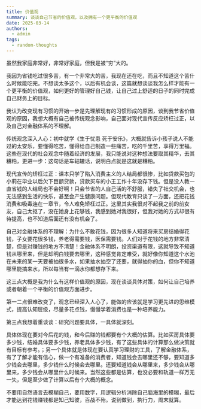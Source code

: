 ```yaml
---
title: 价值观
summary: 谈谈自己节省的价值观，以及拥有一个更平衡的价值观
date: 2025-03-14
authors:
  - admin
tags:
  - random-thoughts
---
```


虽然我家庭非常好，非常好家庭，但我是被“穷”大的。

我因为省钱吃过很多苦，有一个非常大的苦，我现在还在吃，而且不知道这个苦什么时候能吃完。不想谈太多这个，以后有机会谈，这篇就想谈谈我怎么样才能有一个更平衡的价值观，如何更好的管理好自己钱，让自己过上舒适的日子的同时完成自己财务上的目标。

我认为改变现有习惯的开始一步是先理解现有的习惯形成的原因，谈到我节省价值观的原因，我想大概有自己被传统观念影响，自己面对现代宣传反应矫枉过正，以及自己对金融体系的不理解。

传统观念深入人心：初中就学《生于忧患 死于安乐》，大概就告诉小孩子说人不能过的太安乐，要懂得吃苦，懂得给自己制造一些痛苦，吃的千里苦，享得万里福。这些在现代的社会观念中随着经济的发展，我只能说对这种想法要取其精华，去其糟粕，更进一步：这句话是车轱辘话，说明白点就是这就是糟粕。

现代宣传的矫枉过正：课本只学了陷入消费主义的人结局都很惨，比如贷款买包的小莉在毕业以后欠下巨额贷款，贷款买车的小王工作十年没存下钱。但是没人教一直省钱的人结局也不会好啊！只会节省的人自己活的不舒服，错失了社交机会，也无法感到生活的快乐，甚至会产生健康问题。但现代教育只谈了一方面，还把花钱消费和吸毒连在一章节，令人难免矫枉过正。这里其实我很对不起我之前的前女友，自己太抠了，没在她身上花够钱，我感到她对我很好，但我对她的方式却很有待提高，也不知道后面还有没有机会了。

自己对金融体系的不理解：为什么不敢花钱，因为很多人知道将来买房结婚得花钱，子女要花很多钱，养老得需要钱，医保需要钱。人们对于花钱的地方非常清楚，但是对赚钱的地方不清楚！金融体系不明朗，投资渠道有限，这就导致不知道钱从哪里来，但是却明白钱要去哪里，这种感觉肯定难受，就好像你知道这个水池在未来的某一天要被抽很多水，如果抽水抽空了还要，就得抽你的血，但你不知道哪里能搞来水，所以每当有一滴水你都想存下来。

这三点大概是我为什么有这样价值观的原因，现在谈谈具体对策，如何让自己培养或者朝着一个平衡的价值观方面进步。

第一二点很难改变了，观念已经深入人心了，能做的应该就是学习更先进的思维模式，提高认知层级，尽量多花点钱，慢慢学着消费也是一种培养能力。

第三点我想着重谈谈：研究问题要具体，一具体就深刻。

具体体现在要对今后花的钱，和今后赚的钱都要有个大概的估算。比如买房具体要多少钱，结婚具体要多少钱，养老具体多少钱，有了这些具体的计算那么做决策就有目标有参考。；另一个具体就是体现在要认真学习理财的工具，了解金融体系，有了了解才能有信心，做一个有准备的消费者，知道钱会去哪里还不够，要知道多少钱会去哪里，多少钱什么时候会去哪里。还要知道钱会从哪里来，多少钱会从哪里来，多少钱会从哪里什么时候来。当然这些都是估算，也没必要和轨道一样万无一失，但是至少做了计算以后有个大概的概念。

不要用自然语言去模糊自己，要用数字，用逻辑分析消除自己脑海里的模糊，最后才能达到花钱赚钱都是知己知彼，百战不殆。说到做到，执行力，周末就算。
